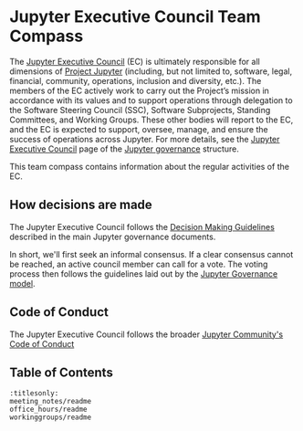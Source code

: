 # Jupyter Executive Council Team Compass

The [Jupyter Executive Council](https://jupyter.org/governance/executive_council.html) (EC) is ultimately responsible for all dimensions of [Project Jupyter](https://jupyter.org/) (including, but not limited to, software, legal, financial, community, operations, inclusion and diversity, etc.). The members of the EC actively work to carry out the Project’s mission in accordance with its values and to support operations through delegation to the Software Steering Council (SSC), Software Subprojects, Standing Committees, and Working Groups. These other bodies will report to the EC, and the EC is expected to support, oversee, manage, and ensure the success of operations across Jupyter. For more details, see the [Jupyter Executive Council](https://jupyter.org/governance/executive_council.html) page of the [Jupyter governance](https://jupyter.org/governance) structure.

This team compass contains information about the regular activities of the EC.

## How decisions are made

The Jupyter Executive Council follows the
[Decision Making Guidelines](https://jupyter.org/governance/decision_making.html#required-aspects-of-decision-making) described in the main Jupyter governance documents.

In short, we'll first seek an informal consensus. If a clear consensus cannot be reached, an active council member can call for a vote. The voting process then follows the guidelines laid out by the [Jupyter Governance model](https://jupyter.org/governance/decision_making.html#required-aspects-of-decision-making).


## Code of Conduct

The Jupyter Executive Council follows the broader [Jupyter Community's Code of
Conduct](https://jupyter.org/governance/conduct/code_of_conduct.html)

## Table of Contents

```{toctree}
:titlesonly:
meeting_notes/readme
office_hours/readme
workinggroups/readme
```
